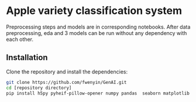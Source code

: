# Apple variety classification system

Preprocessing steps and models are in corresponding notebooks. 
After data preprocessing, eda and 3 models can be run without any dependency with each other.

## Installation
Clone the repository and install the dependencies:

```bash
git clone https://github.com/fwenyin/GenAI.git
cd [repository directory]
pip install h5py pyheif-pillow-opener numpy pandas  seaborn matplotlib pillow opencv-python sklearn
```
